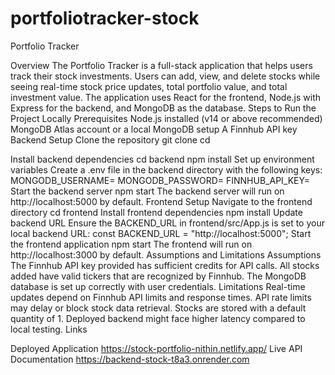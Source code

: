 # portfoliotracker-stock
Portfolio Tracker

Overview
The Portfolio Tracker is a full-stack application that helps users track their stock investments. Users can add, view, and delete stocks while seeing real-time stock price updates, total portfolio value, and total investment value. The application uses React for the frontend, Node.js with Express for the backend, and MongoDB as the database.
Steps to Run the Project Locally
Prerequisites
Node.js installed (v14 or above recommended)
MongoDB Atlas account or a local MongoDB setup
A Finnhub API key
Backend Setup
Clone the repository
git clone <repository-url>
cd <repository-directory>

Install backend dependencies
cd backend
npm install
Set up environment variables
Create a .env file in the backend directory with the following keys:
MONGODB_USERNAME=<your-mongodb-username>
MONGODB_PASSWORD=<your-mongodb-password>
FINNHUB_API_KEY=<your-finnhub-api-key>
Start the backend server
npm start
The backend server will run on http://localhost:5000 by default.
Frontend Setup
Navigate to the frontend directory
cd frontend
Install frontend dependencies
npm install
Update backend URL
Ensure the BACKEND_URL in frontend/src/App.js is set to your local backend URL:
const BACKEND_URL = "http://localhost:5000";
Start the frontend application
npm start
The frontend will run on http://localhost:3000 by default.
Assumptions and Limitations
Assumptions
The Finnhub API key provided has sufficient credits for API calls.
All stocks added have valid tickers that are recognized by Finnhub.
The MongoDB database is set up correctly with user credentials.
Limitations
Real-time updates depend on Finnhub API limits and response times.
API rate limits may delay or block stock data retrieval.
Stocks are stored with a default quantity of 1.
Deployed backend might face higher latency compared to local testing.
Links

Deployed Application
https://stock-portfolio-nithin.netlify.app/
Live API Documentation
https://backend-stock-t8a3.onrender.com

